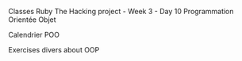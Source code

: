 Classes Ruby
The Hacking project - Week 3 - Day 10
Programmation Orientée Objet

Calendrier POO

Exercises divers about OOP